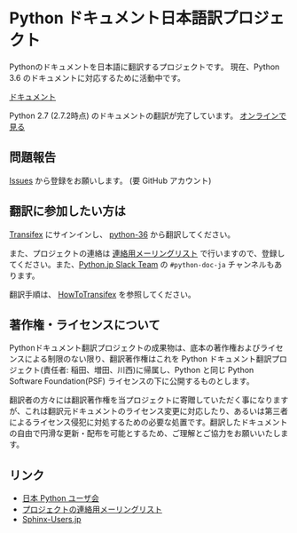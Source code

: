 # Python ドキュメント日本語訳プロジェクト

Pythonのドキュメントを日本語に翻訳するプロジェクトです。
現在、Python 3.6 のドキュメントに対応するために活動中です。

[ドキュメント](http://docs.python.jp/3/)

Python 2.7 (2.7.2時点) のドキュメントの翻訳が完了しています。
[オンラインで見る](http://docs.python.jp/2/)

## 問題報告 ##
[Issues](https://github.com/python-doc-ja/python-doc-ja/issues) から登録をお願いします。
(要 GitHub アカウント)

## 翻訳に参加したい方は ##
[Transifex](https://www.transifex.com/) にサインインし、 [python-36](https://www.transifex.com/python-doc/python-36/) から翻訳してください。

また、プロジェクトの連絡は [連絡用メーリングリスト](https://groups.google.com/forum/#!forum/python-doc-jp) で行いますので、登録してください。また、[Python.jp Slack Team](http://www.python.jp/community/#python-jp-slack) の `#python-doc-ja` チャンネルもあります。

翻訳手順は、 [HowToTransifex](https://github.com/python-doc-ja/python-doc-ja/wiki/HowToTransifex) を参照してください。

## 著作権・ライセンスについて ##

Pythonドキュメント翻訳プロジェクトの成果物は、底本の著作権およびライセンスによる制限のない限り、翻訳著作権はこれを Python ドキュメント翻訳プロジェクト(責任者: 稲田、増田、川西)に帰属し、Python と同じ Python Software Foundation(PSF) ライセンスの下に公開するものとします。

翻訳者の方々には翻訳著作権を当プロジェクトに寄贈していただく事になりますが、これは翻訳元ドキュメントのライセンス変更に対応したり、あるいは第三者によるライセンス侵犯に対処するための必要な処置です。翻訳したドキュメントの自由で円滑な更新・配布を可能とするため、ご理解とご協力をお願いいたします。

## リンク ##
  * [日本 Python ユーザ会](http://www.python.jp/)
  * [プロジェクトの連絡用メーリングリスト](https://groups.google.com/forum/#!forum/python-doc-jp)
  * [Sphinx-Users.jp](http://sphinx-users.jp/)
